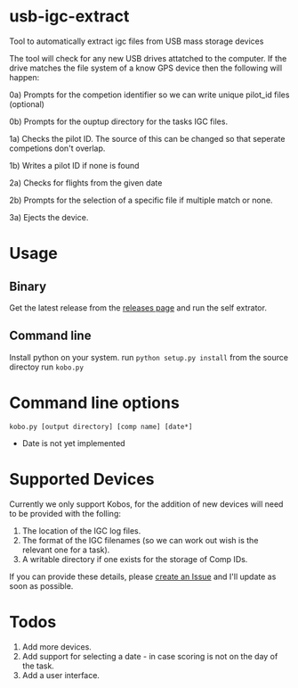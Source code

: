 # usb-igc-extract
Tool to automatically extract igc files from USB mass storage devices

The tool will check for any new USB drives attatched to the computer. If the drive matches the file system of a know GPS device then the following will happen:

0a) Prompts for the competion identifier so we can write unique pilot_id files (optional)

0b) Prompts for the ouptup directory for the tasks IGC files.

1a) Checks the pilot ID. The source of this can be changed so that seperate competions don't overlap.

1b) Writes a pilot ID if none is found

2a) Checks for flights from the given date

2b) Prompts for the selection of a specific file if multiple match or none.

3a) Ejects the device.

# Usage

## Binary 
Get the latest release from the [releases page](https://github.com/robchett/usb-igc-extract/releases) and run the self extrator.

## Command line
Install python on your system.
run `python setup.py install` from the source directoy
run `kobo.py`

# Command line options
`kobo.py [output directory] [comp name] [date*]`
* Date is not yet implemented

# Supported Devices

Currently we only support Kobos, for the addition of new devices will need to be provided with the folling:

1) The location of the IGC log files.
2) The format of the IGC filenames (so we can work out wish is the relevant one for a task).
3) A writable directory if one exists for the storage of Comp IDs.

If you can provide these details, please [create an Issue](https://github.com/robchett/usb-igc-extract/issues/new) and I'll update as soon as possible.

# Todos

1) Add more devices.
2) Add support for selecting a date - in case scoring is not on the day of the task.
3) Add a user interface.
